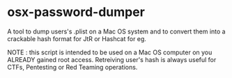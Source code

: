 # osx-password-dumper
A tool to dump users's .plist on a Mac OS system and to convert them into a crackable hash format for JtR or Hashcat for eg.

NOTE : this script is intended to be used on a Mac OS computer on you ALREADY gained
root access. Retreiving user's hash is always useful for CTFs, Pentesting or Red Teaming operations.